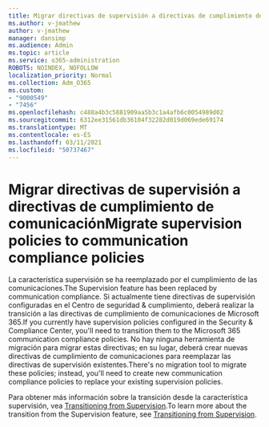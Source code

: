 ```yaml
---
title: Migrar directivas de supervisión a directivas de cumplimiento de comunicación
ms.author: v-jmathew
author: v-jmathew
manager: dansimp
ms.audience: Admin
ms.topic: article
ms.service: o365-administration
ROBOTS: NOINDEX, NOFOLLOW
localization_priority: Normal
ms.collection: Adm_O365
ms.custom:
- "9000549"
- "7456"
ms.openlocfilehash: c488a4b3c5881909aa5b3c1a4afb6c0054989d02
ms.sourcegitcommit: 6312ee31561db36104f32282d019d069ede69174
ms.translationtype: MT
ms.contentlocale: es-ES
ms.lasthandoff: 03/11/2021
ms.locfileid: "50737467"
---
```

# <a name="migrate-supervision-policies-to-communication-compliance-policies"></a><span data-ttu-id="8128d-102">Migrar directivas de supervisión a directivas de cumplimiento de comunicación</span><span class="sxs-lookup"><span data-stu-id="8128d-102">Migrate supervision policies to communication compliance policies</span></span>

<span data-ttu-id="8128d-103">La característica supervisión se ha reemplazado por el cumplimiento de las comunicaciones.</span><span class="sxs-lookup"><span data-stu-id="8128d-103">The Supervision feature has been replaced by communication compliance.</span></span> <span data-ttu-id="8128d-104">Si actualmente tiene directivas de supervisión configuradas en el Centro de seguridad & cumplimiento, deberá realizar la transición a las directivas de cumplimiento de comunicaciones de Microsoft 365.</span><span class="sxs-lookup"><span data-stu-id="8128d-104">If you currently have supervision policies configured in the Security & Compliance Center, you'll need to transition them to the Microsoft 365 communication compliance policies.</span></span> <span data-ttu-id="8128d-105">No hay ninguna herramienta de migración para migrar estas directivas; en su lugar, deberá crear nuevas directivas de cumplimiento de comunicaciones para reemplazar las directivas de supervisión existentes.</span><span class="sxs-lookup"><span data-stu-id="8128d-105">There's no migration tool to migrate these policies; instead, you'll need to create new communication compliance policies to replace your existing supervision policies.</span></span>

<span data-ttu-id="8128d-106">Para obtener más información sobre la transición desde la característica supervisión, vea [Transitioning from Supervision](https://go.microsoft.com/fwlink/?linkid=2128750).</span><span class="sxs-lookup"><span data-stu-id="8128d-106">To learn more about the transition from the Supervision feature, see [Transitioning from Supervision](https://go.microsoft.com/fwlink/?linkid=2128750).</span></span>
